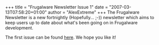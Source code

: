 +++
title = "Frugalware Newsletter Issue 1"
date = "2007-03-13T07:58:20+01:00"
author = "AlexExtreme"
+++
The Frugalware Newsletter is a new fortnightly (Hopefully... ;-)) newsletter which aims to keep users up to date about what's been going on in Frugalware development.  

 The first issue can be found [here](/newsletter/1). We hope you like it!